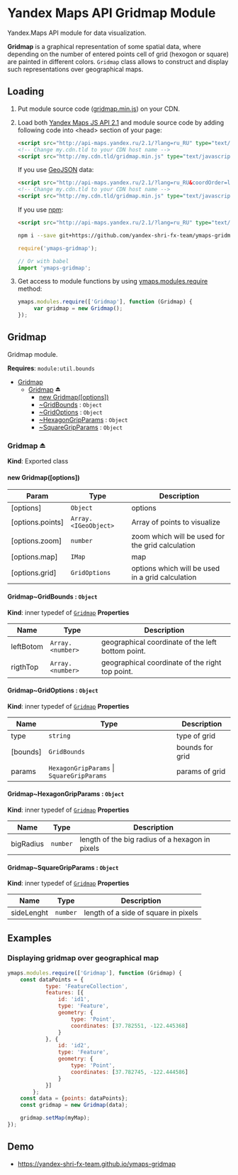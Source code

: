 # Yandex Maps API Gridmap Module

Yandex.Maps API module for data visualization.

**Gridmap** is a graphical representation of some spatial data, where depending on the number of entered points cell of grid (hexogon or square) are painted in different colors.
`Gridmap` class allows to construct and display such representations over geographical maps.

## Loading

1. Put module source code ([gridmap.min.js](https://github.com/yandex-shri-fx-team/ymaps-gridmap/blob/master/umd/gridmap.min.js)) on your CDN.

2. Load both [Yandex Maps JS API 2.1](http://api.yandex.com/maps/doc/jsapi/) and module source code by adding following code into &lt;head&gt; section of your page:

   ```html
   <script src="http://api-maps.yandex.ru/2.1/?lang=ru_RU" type="text/javascript"></script>
   <!-- Change my.cdn.tld to your CDN host name -->
   <script src="http://my.cdn.tld/gridmap.min.js" type="text/javascript"></script>
   ```

   If you use [GeoJSON](http://geojson.org) data:

   ```html
   <script src="http://api-maps.yandex.ru/2.1/?lang=ru_RU&coordOrder=longlat" type="text/javascript"></script>
   <!-- Change my.cdn.tld to your CDN host name -->
   <script src="http://my.cdn.tld/gridmap.min.js" type="text/javascript"></script>
   ```

   If you use [npm](https://www.npmjs.com):

   ```html
   <script src="http://api-maps.yandex.ru/2.1/?lang=ru_RU" type="text/javascript"></script>
   ```

   ```bash
   npm i --save git+https://github.com/yandex-shri-fx-team/ymaps-gridmap.git
   ```

   ```js
   require('ymaps-gridmap');

   // Or with babel
   import 'ymaps-gridmap';
   ```

3. Get access to module functions by using [ymaps.modules.require](http://api.yandex.ru/maps/doc/jsapi/2.1/ref/reference/modules.require.xml) method:

   ```js
   ymaps.modules.require(['Gridmap'], function (Gridmap) {
        var gridmap = new Gridmap();
   });
   ```

<a name="module_Gridmap"></a>

## Gridmap
Gridmap module.

**Requires**: <code>module:util.bounds</code>

* [Gridmap](#module_Gridmap)
    * [Gridmap](#exp_module_Gridmap--Gridmap) ⏏
        * [new Gridmap([options])](#new_module_Gridmap--Gridmap_new)
        * [~GridBounds](#module_Gridmap--Gridmap..GridBounds) : <code>Object</code>
        * [~GridOptions](#module_Gridmap--Gridmap..GridOptions) : <code>Object</code>
        * [~HexagonGripParams](#module_Gridmap--Gridmap..HexagonGripParams) : <code>Object</code>
        * [~SquareGripParams](#module_Gridmap--Gridmap..SquareGripParams) : <code>Object</code>

<a name="exp_module_Gridmap--Gridmap"></a>

### Gridmap ⏏
**Kind**: Exported class
<a name="new_module_Gridmap--Gridmap_new"></a>

#### new Gridmap([options])

| Param | Type | Description |
| --- | --- | --- |
| [options] | <code>Object</code> | options |
| [options.points] | <code>Array.&lt;IGeoObject&gt;</code> | Array of points to visualize |
| [options.zoom] | <code>number</code> | zoom which will be used for the grid calculation |
| [options.map] | <code>IMap</code> | map |
| [options.grid] | <code>GridOptions</code> | options which will be used in a grid calculation |

<a name="module_Gridmap--Gridmap..GridBounds"></a>

#### Gridmap~GridBounds : <code>Object</code>
**Kind**: inner typedef of [<code>Gridmap</code>](#exp_module_Gridmap--Gridmap)
**Properties**

| Name | Type | Description |
| --- | --- | --- |
| leftBotom | <code>Array.&lt;number&gt;</code> | geographical coordinate of the left bottom point. |
| rigthTop | <code>Array.&lt;number&gt;</code> | geographical coordinate of the right top point. |

<a name="module_Gridmap--Gridmap..GridOptions"></a>

#### Gridmap~GridOptions : <code>Object</code>
**Kind**: inner typedef of [<code>Gridmap</code>](#exp_module_Gridmap--Gridmap)
**Properties**

| Name | Type | Description |
| --- | --- | --- |
| type | <code>string</code> | type of grid |
| [bounds] | <code>GridBounds</code> | bounds for grid |
| params | <code>HexagonGripParams</code> \| <code>SquareGripParams</code> | params of grid |

<a name="module_Gridmap--Gridmap..HexagonGripParams"></a>

#### Gridmap~HexagonGripParams : <code>Object</code>
**Kind**: inner typedef of [<code>Gridmap</code>](#exp_module_Gridmap--Gridmap)
**Properties**

| Name | Type | Description |
| --- | --- | --- |
| bigRadius | <code>number</code> | length of the big radius of a hexagon in pixels |

<a name="module_Gridmap--Gridmap..SquareGripParams"></a>

#### Gridmap~SquareGripParams : <code>Object</code>
**Kind**: inner typedef of [<code>Gridmap</code>](#exp_module_Gridmap--Gridmap)
**Properties**

| Name | Type | Description |
| --- | --- | --- |
| sideLenght | <code>number</code> | length of a side of square in pixels |


## Examples

### Displaying gridmap over geographical map

```js
ymaps.modules.require(['Gridmap'], function (Gridmap) {
    const dataPoints = {
            type: 'FeatureCollection',
            features: [{
                id: 'id1',
                type: 'Feature',
                geometry: {
                    type: 'Point',
                    coordinates: [37.782551, -122.445368]
                }
            }, {
                id: 'id2',
                type: 'Feature',
                geometry: {
                    type: 'Point',
                    coordinates: [37.782745, -122.444586]
                }
            }]
        };
    const data = {points: dataPoints};
    const gridmap = new Gridmap(data);

    gridmap.setMap(myMap);
});
```

## Demo

- https://yandex-shri-fx-team.github.io/ymaps-gridmap

